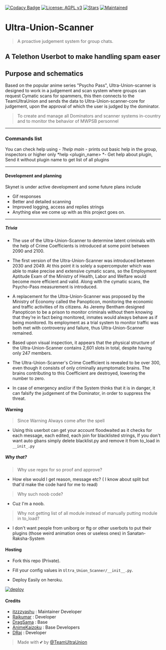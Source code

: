 
[![Codacy Badge](https://api.codacy.com/project/badge/Grade/441b48966e9f4b58a643d7c4cee8ba66)](https://app.codacy.com/gh/TeamUltraUnion/Ultra-Union-scanner?utm_source=github.com&utm_medium=referral&utm_content=TeamUltraUnion_Ultra-Union-scanner&utm_campaign=Badge_Grade_Dashboard)
[![License: AGPL v3](https://img.shields.io/badge/License-AGPL%20v3-blue.svg)](https://www.gnu.org/licenses/agpl-3.0)
[![Stars](https://img.shields.io/github/stars/TeamUltraUnion/Ultra-Union-scanner?style=social)](https://github.com/TeamUltraUnion/Ultra-Union-scanner "Ultra-Union-scanner")
[![Maintained](https://img.shields.io/badge/Maintained-Yes-brightgreen)](https://github.com/TeamUltraUnion/Ultra-Union-scanner "Ultra-Union-scanner")

# Ultra-Union-Scanner
> A proactive judgement system for group chats.

## A Telethon Userbot to make handling spam easer

## Purpose and schematics

Based on the popular anime series "Psycho Pass", Ultra-Union-scanner is designed to work in a judgement and scan system where groups can request Cymatic scans for spammers, this then connects to the TeamUltraUnion and sends the data to Ultra-Union-scanner-core for judgement, upon the approval of which the user is judged by the dominator.

> To create and manage all Dominators and scanner systems in-country and to monitor the behavior of MWPSB personnel

------------

### Commands list
You can check help using -
    *?help main* - prints out basic help in the group, inspectors or higher only
    *help <plugin_name> *- Get help about plugin, Send it without plugin name to get list of all plugins

------------

#### Development and planning

Skynet is under active development and some future plans include
- Gif responses
- Better and detailed scanning
- Improved logging, access and replies strings
- Anything else we come up with as this project goes on.

------------

##### Trivia
- The use of the Ultra-Union-Scanner to determine latent criminals with the help of Crime Coefficients is introduced at some point between 2090 and 2100.
- The first version of the Ultra-Union-Scanner was introduced between 2030 and 2049. At this point it is solely a supercomputer which was able to make precise and extensive cymatic scans, so the Employment Aptitude Exam of the Ministry of Health, Labor and Welfare would become more efficient and valid. Along with the cymatic scans, the Psycho-Pass measurement is introduced.

- A replacement for the Ultra-Union-Scanner was proposed by the Ministry of Economy called the Panopticon, monitoring the economic and traffic activities of its citizens. As Jeremy Bentham designed Panopticon to be a prison to monitor criminals without them knowing that they're in fact being monitored, inmates would always behave as if being monitored. Its employment as a trial system to monitor traffic was both met with controversy and failure, thus Ultra-Union-Scanner remained.

- Based upon visual inspection, it appears that the physical structure of the Ultra-Union-Scanner contains 2,601 slots in total, despite having only 247 members.

- The Ultra-Union-Scanner's Crime Coefficient is revealed to be over 300, even though it consists of only criminally asymptomatic brains. The brains contributing to this Coefficient are destroyed, lowering the number to zero.

- In case of emergency and/or if the System thinks that it is in danger, it can falsify the judgement of the Dominator, in order to suppress the threat.

#### Warning
> Since Warning Always come after the spell
- Using this userbot can get your account floodwaited as it checks for each message, each edited, each join for blacklisted strings, If you don't want auto gbans simply delete blacklist.py and remove it from to_load in `__init_.py`

##### Why that?

>Why use regex for so proof and approve?
- How else would I get reason, message etc? ( I know about split but that'd make the code hard for me to read)

>Why such noob code?
- Cuz I'm a noob.

>Why not getting list of all module instead of manually putting module in to_load?
- I don't want people from uniborg or ftg or other userbots to put their plugins (those weird animation ones or useless ones) in Sanatan-Raksha-System

#### Hosting

* Fork this repo (Private).

* Fill your config values in `Ultra_Union_Scanner/__init__.py`.

* Deploy Easily on heroku.

[![deploy](https://www.herokucdn.com/deploy/button.svg)](https://heroku.com/deploy?template=https://github.com/itzzzzyashu/Ultra-Union-scanner.git)

#### Credits
- [itzzzyashu](https://github.com/itzzzyashu) : Maintainer Developer
- [Rajkumar](https://github.com/Awesome-RJ/Skynet-System) : Developer
- [DragSama](https://github.com/sitischu) : Base
- [AnimeKaizoku](https://github.com/AnimeKaizoku) : Base Developers
- [DRaj](https://github.com/draj48) : Developer

> Made with 💕 by [@TeamUltraUnion](https://github.com/TeamUltraUnion)
